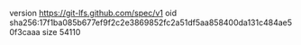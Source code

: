 version https://git-lfs.github.com/spec/v1
oid sha256:17f1ba085b677ef9f2c2e3869852fc2a51df5aa858400da131c484ae50f3caaa
size 54110

